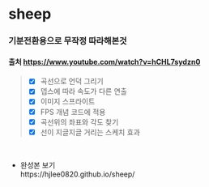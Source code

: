 # sheep

### 기분전환용으로 무작정 따라해본것

#### 출처 https://www.youtube.com/watch?v=hCHL7sydzn0

> - [x] 곡선으로 언덕 그리기
> - [x] 뎁스에 따라 속도가 다른 연출
> - [x] 이미지 스프라이트
> - [x] FPS 개념 코드에 적용
> - [x] 곡선위의 좌표와 각도 찾기
> - [x] 선이 지글지글 거리는 스케치 효과

<br>
<ul>
  <li>
    완성본 보기<br>
    https://hjlee0820.github.io/sheep/
  </li>
</ul>
